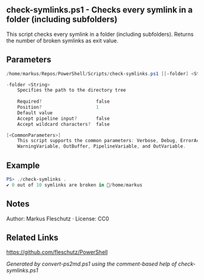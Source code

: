 ## check-symlinks.ps1 - Checks every symlink in a folder (including subfolders)

This script checks every symlink in a folder (including subfolders).
Returns the number of broken symlinks as exit value.

## Parameters
```powershell
/home/markus/Repos/PowerShell/Scripts/check-symlinks.ps1 [[-folder] <String>] [<CommonParameters>]

-folder <String>
    Specifies the path to the directory tree
    
    Required?                    false
    Position?                    1
    Default value                
    Accept pipeline input?       false
    Accept wildcard characters?  false

[<CommonParameters>]
    This script supports the common parameters: Verbose, Debug, ErrorAction, ErrorVariable, WarningAction, 
    WarningVariable, OutBuffer, PipelineVariable, and OutVariable.
```

## Example
```powershell
PS> ./check-symlinks .
✔️ 0 out of 10 symlinks are broken in 📂/home/markus

```

## Notes
Author: Markus Fleschutz · License: CC0

## Related Links
https://github.com/fleschutz/PowerShell

*Generated by convert-ps2md.ps1 using the comment-based help of check-symlinks.ps1*
